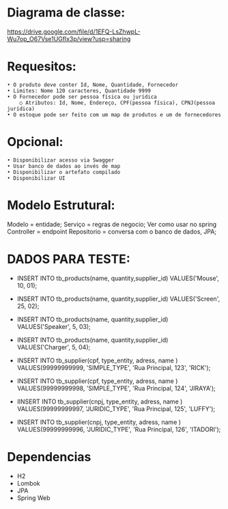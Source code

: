 # Diagrama de classe: 

https://drive.google.com/file/d/1EFQ-LsZhwpL-Wu7op_O67Vse1UGflx3p/view?usp=sharing

# Requesitos:

	• O produto deve conter Id, Nome, Quantidade, Fornecedor
	• Limites: Nome 120 caracteres, Quantidade 9999  
	• O Fornecedor pode ser pessoa física ou jurídica
		○ Atributos: Id, Nome, Endereço, CPF(pessoa física), CPNJ(pessoa jurídica)
	• O estoque pode ser feito com um map de produtos e um de fornecedores

 
# Opcional:
	• Disponibilizar acesso via Swagger
	• Usar banco de dados ao invés de map
	• Disponibilizar o artefato compilado
	• Disponibilizar UI


# Modelo Estrutural:

Modelo = entidade;
Serviço = regras de negocio; Ver como usar no spring 
Controller = endpoint
Repositorio = conversa com o banco de dados, JPA;


# DADOS PARA TESTE:

 - INSERT INTO tb_products(name, quantity,supplier_id) VALUES('Mouse', 10, 01);
 - INSERT INTO tb_products(name, quantity,supplier_id) VALUES('Screen', 25, 02);
 - INSERT INTO tb_products(name, quantity,supplier_id) VALUES('Speaker', 5, 03);
 - INSERT INTO tb_products(name, quantity,supplier_id) VALUES('Charger', 5, 04);

 - INSERT INTO tb_supplier(cpf, type_entity, adress, name ) VALUES(99999999999, 'SIMPLE_TYPE', 'Rua Principal, 123', 'RICK');
 - INSERT INTO tb_supplier(cpf, type_entity, adress, name ) VALUES(99999999998, 'SIMPLE_TYPE', 'Rua Principal, 124', 'JIRAYA');
 - IINSERT INTO tb_supplier(cnpj, type_entity, adress, name ) VALUES(99999999997, 'JURIDIC_TYPE', 'Rua Principal, 125', 'LUFFY');
 - INSERT INTO tb_supplier(cnpj, type_entity, adress, name ) VALUES(99999999996, 'JURIDIC_TYPE', 'Rua Principal, 126', 'ITADORI');

# Dependencias

 - H2
 - Lombok
 - JPA
 - Spring Web

